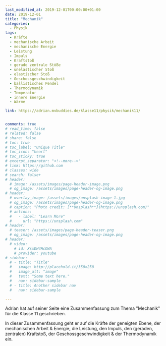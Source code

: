 ```yaml
---
last_modified_at: 2019-12-01T00:00:00+01:00
date: 2019-12-01
title: "Mechanik"
categories:
  - Physik
tags:
  - Kräfte
  - mechanische Arbeit
  - mechanische Energie
  - Leistung
  - Impuls
  - Kraftstoß
  - gerade zentrale Stöße
  - unelastischer Stoß
  - elastischer Stoß
  - Geschossgeschwindigkeit
  - ballistisches Pendel
  - Thermodynamik
  - Temperatur
  - innere Energie
  - Wärme

link: https://adrian.mvbuddies.de/klasse11/physik/mechanik11/


comments: true
# read_time: false
# related: false
# share: false
# toc: true
# toc_label: "Unique Title"
# toc_icon: "heart"
# toc_sticky: true
# excerpt_separator: "<!--more-->"
# link: https://github.com
# classes: wide
# search: false+
# header:
  # image: /assets/images/page-header-image.png
  # og_image: /assets/images/page-header-og-image.png
# header:
  # overlay_image: /assets/images/unsplash-image-1.jpg
  # og_image: /assets/images/page-header-og-image.png
  # caption: "Photo credit: [**Unsplash**](https://unsplash.com)"
  # actions:
  #   - label: "Learn More"
  #     url: "https://unsplash.com"
# header:
  # teaser: /assets/images/page-header-teaser.png
  # og_image: /assets/images/page-header-og-image.png
# header:
  # video:
    # id: XsxDH4HcOWA
    # provider: youtube
# sidebar:
  # - title: "Title"
  #   image: http://placehold.it/350x250
  #   image_alt: "image"
  #   text: "Some text here."
  #   nav: sidebar-sample
  # - title: Another sidebar nav
  #   nav: sidebar-sample

---
```


Adrian hat auf seiner Seite eine Zusammenfassung zum Thema "Mechanik" für die Klasse 11 geschrieben.

In dieser Zusammenfassung geht er auf die Kräfte der geneigten Ebene, der mechanischen Arbeit & Energie, die Leistung, den Impuls, den (geraden, zentralen) Kraftstoß, der Geschossgeschwindigkeit & der Thermodynamik ein.
